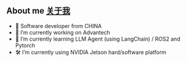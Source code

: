 ## About me    [关于我](README.md)
- 🐼 Software developer from CHINA
- 🔭 I’m currently working on Advantech
- 🌱 I’m currently learning LLM Agent (using LangChain) / ROS2 and Pytorch
- 🛠  I’m currently using NVIDIA Jetson hard/software platform

<!--
**JuziHuayu/JuziHuayu** is a ✨ _special_ ✨ repository because its `README.md` (this file) appears on your GitHub profile.

Here are some ideas to get you started:

- 🔭 I’m currently working on ...
- 🌱 I’m currently learning ...
- 👯 I’m looking to collaborate on ...
- 🤔 I’m looking for help with ...
- 💬 Ask me about ...
- 📫 How to reach me: ...
- 😄 Pronouns: ...
- ⚡ Fun fact: ...
-->
